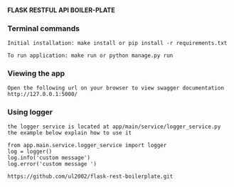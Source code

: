 #### FLASK RESTFUL API BOILER-PLATE 

### Terminal commands

    Initial installation: make install or pip install -r requirements.txt

    To run application: make run or python manage.py run


### Viewing the app ###

    Open the following url on your browser to view swagger documentation
    http://127.0.0.1:5000/


### Using logger ####
    the logger service is located at app/main/service/logger_service.py
    the example below explain how to use it

    from app.main.service.logger_service import logger
    log = logger()
    log.info('custom message')
    log.error('custom message ')

```
https://github.com/ul2002/flask-rest-boilerplate.git
```
